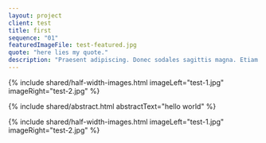 ```yaml
---
layout: project
client: test
title: first
sequence: "01"
featuredImageFile: test-featured.jpg
quote: "here lies my quote."
description: "Praesent adipiscing. Donec sodales sagittis magna. Etiam feugiat lorem non metus.Etiam sit amet orci eget eros faucibus tincidunt. In consectetuer turpis ut velit. Sed libero.Fusce neque. Proin sapien ipsum, porta a, auctor quis, euismod ut, mi. Curabitur ligula sapien, tincidunt non, euismod vitae, posuere imperdiet, leo."
---
```


<!-- ADDITIONAL PROJECT IMAGES
–––––––––––––––––––––––––––––––––––––––––––––––––– -->
{% include shared/half-width-images.html imageLeft="test-1.jpg" imageRight="test-2.jpg" %}


<!--  PROJECT ABSTRACT
–––––––––––––––––––––––––––––––––––––––––––––––––– -->
{% include shared/abstract.html abstractText="hello world" %}


<!-- ADDITIONAL PROJECT IMAGES
–––––––––––––––––––––––––––––––––––––––––––––––––– -->
{% include shared/half-width-images.html imageLeft="test-1.jpg" imageRight="test-2.jpg" %}



<!-- =====================================================
==========================================================
DON'T FORGET TO ADD LINK TO MENU AND WORK INDEX PAGE
==========================================================
====================================================== -->
